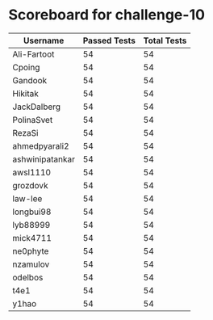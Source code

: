 # Scoreboard for challenge-10
| Username   | Passed Tests | Total Tests |
|------------|--------------|-------------|
| Ali-Fartoot | 54 | 54 |
| Cpoing | 54 | 54 |
| Gandook | 54 | 54 |
| Hikitak | 54 | 54 |
| JackDalberg | 54 | 54 |
| PolinaSvet | 54 | 54 |
| RezaSi | 54 | 54 |
| ahmedpyarali2 | 54 | 54 |
| ashwinipatankar | 54 | 54 |
| awsl1110 | 54 | 54 |
| grozdovk | 54 | 54 |
| law-lee | 54 | 54 |
| longbui98 | 54 | 54 |
| lyb88999 | 54 | 54 |
| mick4711 | 54 | 54 |
| ne0phyte | 54 | 54 |
| nzamulov | 54 | 54 |
| odelbos | 54 | 54 |
| t4e1 | 54 | 54 |
| y1hao | 54 | 54 |

